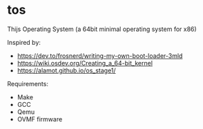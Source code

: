 # tos
Thijs Operating System (a 64bit minimal operating system for x86)

Inspired by:
- https://dev.to/frosnerd/writing-my-own-boot-loader-3mld
- https://wiki.osdev.org/Creating_a_64-bit_kernel
- https://alamot.github.io/os_stage1/

Requirements:
- Make
- GCC
- Qemu
- OVMF firmware